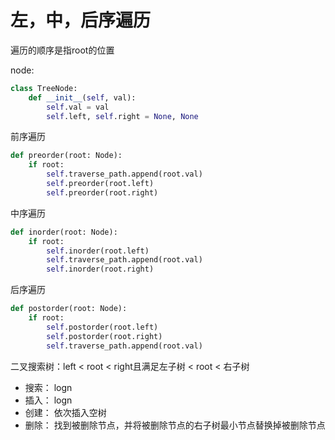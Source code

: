 # 左，中，后序遍历

遍历的顺序是指root的位置

node:

```python
class TreeNode:
    def __init__(self, val):
        self.val = val
        self.left, self.right = None, None
```

前序遍历

```python
def preorder(root: Node):
    if root:
        self.traverse_path.append(root.val)
        self.preorder(root.left)
        self.preorder(root.right)
```

中序遍历

```python
def inorder(root: Node):
    if root:
        self.inorder(root.left)
        self.traverse_path.append(root.val)
        self.inorder(root.right)
```

后序遍历

```python
def postorder(root: Node):
    if root:
        self.postorder(root.left)
        self.postorder(root.right)
        self.traverse_path.append(root.val)
```

二叉搜索树：left  < root < right且满足左子树 < root < 右子树

* 搜索： logn
* 插入： logn
* 创建： 依次插入空树
* 删除： 找到被删除节点，并将被删除节点的右子树最小节点替换掉被删除节点
